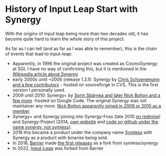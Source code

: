 # History of Input Leap Start with Synergy

With the origins of input leap being more than two decades old, it has become quite hard to learn the whole story of this project.

As far as I can tell (and as far as I was able to remember), this is the chain of events that lead to input-leap:

* Apparently, in 1996 the original project was created as CosmoSynergy at SGI. I have no way of confirming this, but it is mentioned in the [Wikipedia article about Synergy](https://en.wikipedia.org/wiki/Synergy_(software)#History)
* early 2000s until ~2006 (release 1.3.1): Synergy by [Chris Schoenemann and a few contributors](https://web.archive.org/web/20070630222420if_/http://synergy2.sourceforge.net/authors.html) - hosted on sourceforge in CVS. This is the first version I personally used.
* 2009 until 2010: Synergy+ by [Sorin Sbârnea and later Nick Bolton and a few more](https://web.archive.org/web/20090319014135/http://code.google.com/p/synergy-plus/) -hosted on Google Code. The original Synergy was not maintainer any more. [Nick Bolton apparently joined in 2009 or 2010 as a member](https://web.archive.org/web/20110820190333/http://code.google.com/p/synergy-plus/people/list)
* Synergy+ and Synergy joining into Synergy-Foss (late 2010 [on redmine](https://web.archive.org/web/20101014181637/http://synergy-foss.org/)) and Synergy-Project (2014, [own website](https://web.archive.org/web/20141109020711/http://synergy-project.org/) and [code on github under the name synergy, not symless](https://web.archive.org/web/20141114011053/https://github.com/synergy)).
* 2016 this became a product under the company name [Symless](https://web.archive.org/web/20160630194628/http://symless.com/synergy/) with Synergy as a product with binaries being sold.
* In 2018, [Barrier](https://github.com/debauchee/barrier) made [the first releases](https://github.com/debauchee/barrier/releases/tag/v2.0.0-RC1) as a fork from symless/synergy
* In 2022, [Input-Leap](https://github.com/input-leap/input-leap) was forked from Barrier
